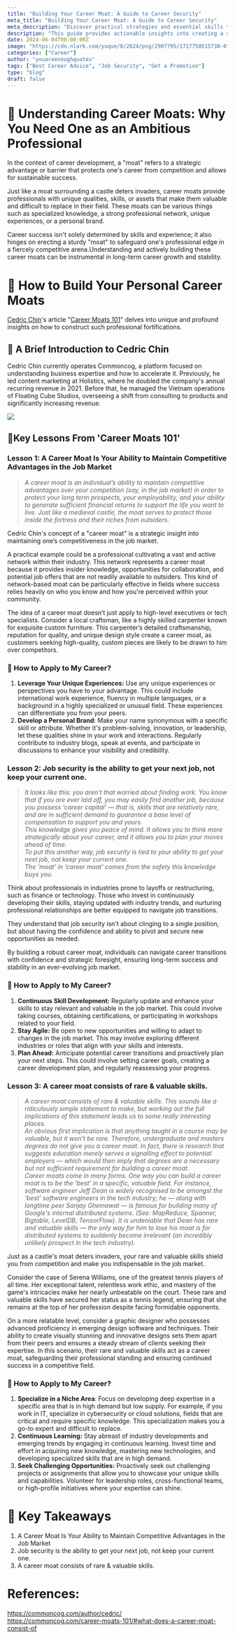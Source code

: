 ```yaml
---
title: "Building Your Career Moat: A Guide to Career Security"
meta_title: "Building Your Career Moat: A Guide to Career Security"
meta_description: "Discover practical strategies and essential skills that fortify your professional standing and ensure long-term career resilience. This guide provides actionable insights into creating a strong, sustainable career path, making you indispensable in a rapidly changing job market. Ideal for professionals seeking stability and advancement in their careers."
description: "This guide provides actionable insights into creating a strong, sustainable career path, making you indispensable in a rapidly changing job market."
date: 2024-06-04T00:00:00Z
image: "https://cdn.nlark.com/yuque/0/2024/png/2907795/1717750515738-0f4c5403-396e-454b-924a-d60714522423.png"
categories: ["Career"]
author: "youareenoughquotes"
tags: ["Best Career Advice", "Job Security", "Get a Promotion"]
type: "blog"
draft: false
---
```


# 🏰 Understanding Career Moats: Why You Need One as an Ambitious Professional

In the context of career development, a "moat" refers to a strategic advantage or barrier that protects one's career from competition and allows for sustainable success. 

Just like a moat surrounding a castle deters invaders, career moats provide professionals with unique qualities, skills, or assets that make them valuable and difficult to replace in their field. These moats can be various things such as specialized knowledge, a strong professional network, unique experiences, or a personal brand. 

Career success isn't solely determined by skills and experience; it also hinges on erecting a sturdy "moat" to safeguard one's professional edge in a fiercely competitive arena.Understanding and actively building these career moats can be instrumental in long-term career growth and stability. 

# 🔨 How to Build Your Personal Career Moats
[Cedric Chin](https://commoncog.com/author/cedric/)'s article "[Career Moats 101](https://commoncog.com/career-moats-101/#what-does-a-career-moat-consist-of)" delves into unique and profound insights on how to construct such professional fortifications.

## 💼 A Brief Introduction to Cedric Chin
Cedric Chin currently operates Commoncog, a platform focused on understanding business expertise and how to accelerate it. Previously, he led content marketing at Holistics, where he doubled the company's annual recurring revenue in 2021. Before that, he managed the Vietnam operations of Floating Cube Studios, overseeing a shift from consulting to products and significantly increasing revenue.

![](https://cdn.nlark.com/yuque/0/2024/png/2907795/1717750515826-eb60dc50-b61e-4667-ab5f-c7a866760fa5.png#averageHue=%23bababa&clientId=u9201c958-1977-4&from=paste&id=u8191f15b&originHeight=398&originWidth=398&originalType=url&ratio=2&rotation=0&showTitle=false&status=done&style=none&taskId=ua164ccaa-c7fd-4fb5-a6ab-b6022d7bc92&title=)
## 🧠Key Lessons From 'Career Moats 101'
### Lesson 1: A Career Moat Is Your Ability to Maintain Competitive Advantages in the Job Market
> _A career moat is an individual’s ability to maintain competitive advantages over your competition (say, in the job market) in order to protect your long term prospects, your employability, and your ability to generate sufficient financial returns to support the life you want to live. Just like a medieval castle, the moat serves to protect those inside the fortress and their riches from outsiders._ 

Cedric Chin's concept of a "career moat" is a strategic insight into maintaining one’s competitiveness in the job market.

A practical example could be a professional cultivating a vast and active network within their industry. This network represents a career moat because it provides insider knowledge, opportunities for collaboration, and potential job offers that are not readily available to outsiders. This kind of network-based moat can be particularly effective in fields where success relies heavily on who you know and how you're perceived within your community.

The idea of a career moat doesn’t just apply to high-level executives or tech specialists. Consider a local craftsman, like a highly skilled carpenter known for exquisite custom furniture. This carpenter’s detailed craftsmanship, reputation for quality, and unique design style create a career moat, as customers seeking high-quality, custom pieces are likely to be drawn to him over competitors.
### 🤔 How to Apply to My Career?

1. **Leverage Your Unique Experiences:** Use any unique experiences or perspectives you have to your advantage. This could include international work experience, fluency in multiple languages, or a background in a highly specialized or unusual field. These experiences can differentiate you from your peers.
2. **Develop a Personal Brand**: Make your name synonymous with a specific skill or attribute. Whether it's problem-solving, innovation, or leadership, let these qualities shine in your work and interactions. Regularly contribute to industry blogs, speak at events, and participate in discussions to enhance your visibility and credibility.
### Lesson 2: Job security is the ability to get your next job, not keep your current one.
> _It looks like this: you aren't that worried about finding work. You know that if you are ever laid off, you may easily find another job, because you possess ‘career capital’ — that is, skills that are relatively rare, and are in sufficient demand to guarantee a base level of compensation to support you and yours._ <br> _This knowledge gives you peace of mind. It allows you to think more strategically about your career, and it allows you to plan your moves ahead of time._ <br> _To put this another way, job security is tied to your ability to get your next job, not keep your current one._ <br> _The ‘moat’ in ‘career moat’ comes from the safety this knowledge buys you._

Think about professionals in industries prone to layoffs or restructuring, such as finance or technology. Those who invest in continuously developing their skills, staying updated with industry trends, and nurturing professional relationships are better equipped to navigate job transitions. 

They understand that job security isn't about clinging to a single position, but about having the confidence and ability to pivot and secure new opportunities as needed.

By building a robust career moat, individuals can navigate career transitions with confidence and strategic foresight, ensuring long-term success and stability in an ever-evolving job market.
### 🤔 How to Apply to My Career?

1. **Continuous Skill Development:** Regularly update and enhance your skills to stay relevant and valuable in the job market. This could involve taking courses, obtaining certifications, or participating in workshops related to your field.
2. **Stay Agile:** Be open to new opportunities and willing to adapt to changes in the job market. This may involve exploring different industries or roles that align with your skills and interests.
3. **Plan Ahead:** Anticipate potential career transitions and proactively plan your next steps. This could involve setting career goals, creating a career development plan, and regularly reassessing your progress.
### Lesson 3: A career moat consists of rare & valuable skills. 
> _A career moat consists of rare & valuable skills. This sounds like a ridiculously simple statement to make, but working out the full implications of this statement leads us to some really interesting places._ <br> _An obvious first implication is that anything taught in a course may be valuable, but it won't be rare. Therefore, undergraduate and masters degrees do not give you a career moat. In fact, there is research that suggests education merely serves a signalling effect to potential employers — which would then imply that degrees are a necessary but not sufficient requirement for building a career moat._ <br> _Career moats come in many forms. One way you can build a career moat is to be the ‘best’ in a specific, valuable field. For instance, software engineer Jeff Dean is widely recognised to be amongst the ‘best’ software engineers in the tech industry; he — along with longtime peer Sanjay Ghemawat — is famous for building many of Google's internal distributed systems. (See: MapReduce, Spanner, Bigtable, LevelDB, TensorFlow). It is undeniable that Dean has rare and valuable skills — the only way for him to lose his moat is for distributed systems to suddenly become irrelevant (an incredibly unlikely prospect in the tech industry)._


Just as a castle's moat deters invaders, your rare and valuable skills shield you from competition and make you indispensable in the job market.

Consider the case of Serena Williams, one of the greatest tennis players of all time. Her exceptional talent, relentless work ethic, and mastery of the game's intricacies make her nearly unbeatable on the court. These rare and valuable skills have secured her status as a tennis legend, ensuring that she remains at the top of her profession despite facing formidable opponents.

On a more relatable level, consider a graphic designer who possesses advanced proficiency in emerging design software and techniques. Their ability to create visually stunning and innovative designs sets them apart from their peers and ensures a steady stream of clients seeking their expertise. In this scenario, their rare and valuable skills act as a career moat, safeguarding their professional standing and ensuring continued success in a competitive field.
### 🤔 How to Apply to My Career?

1. **Specialize in a Niche Area**: Focus on developing deep expertise in a specific area that is in high demand but low supply. For example, if you work in IT, specialize in cybersecurity or cloud solutions, fields that are critical and require specific knowledge. This specialization makes you a go-to expert and difficult to replace.
2. **Continuous Learning:** Stay abreast of industry developments and emerging trends by engaging in continuous learning. Invest time and effort in acquiring new knowledge, mastering new technologies, and developing specialized skills that are in high demand.
3. **Seek Challenging Opportunities:** Proactively seek out challenging projects or assignments that allow you to showcase your unique skills and capabilities. Volunteer for leadership roles, cross-functional teams, or high-profile initiatives where your expertise can shine.
# 🔖 Key Takeaways

1. A Career Moat Is Your Ability to Maintain Competitive Advantages in the Job Market
2. Job security is the ability to get your next job, not keep your current one.
3. A career moat consists of rare & valuable skills. 

# **References:**
https://commoncog.com/author/cedric/ <br>
https://commoncog.com/career-moats-101/#what-does-a-career-moat-consist-of <br>
